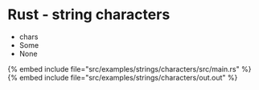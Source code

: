 # Rust - string characters

* chars
* Some
* None

{% embed include file="src/examples/strings/characters/src/main.rs" %}
{% embed include file="src/examples/strings/characters/out.out" %}


